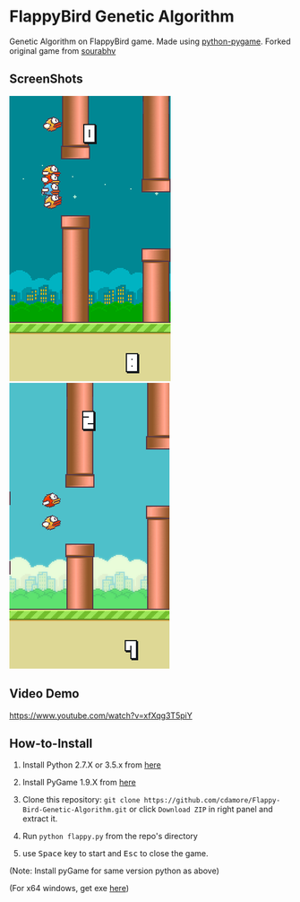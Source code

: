FlappyBird Genetic Algorithm
===============

Genetic Algorithm on FlappyBird game. Made using [python-pygame][1]. Forked original game from [sourabhv][2]

ScreenShots
----------

![Flappy Bird](flappy5.png)
![Flappy Bird](flappy4.png)

[1]: http://www.pygame.org
[2]: https://github.com/sourabhv

Video Demo
----------
https://www.youtube.com/watch?v=xfXqg3T5piY

How-to-Install
------

1. Install Python 2.7.X or 3.5.x from [here](https://www.python.org/download/releases/)

2. Install PyGame 1.9.X from [here](http://www.pygame.org/download.shtml)

3. Clone this repository: `git clone https://github.com/cdamore/Flappy-Bird-Genetic-Algorithm.git` or click `Download ZIP` in right panel and extract it.

4. Run `python flappy.py` from the repo's directory

5. use <kbd>Space</kbd> key to start and <kbd>Esc</kbd> to close the game.

  (Note: Install pyGame for same version python as above)

  (For x64 windows, get exe [here](http://www.lfd.uci.edu/~gohlke/pythonlibs/#pygame))
